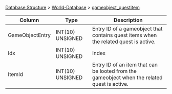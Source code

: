 [Database Structure](Database-Structure) > [World-Database](World-Database) > [gameobject_questitem](gameobject_questitem)

Column | Type | Description
--- | --- | ---
GameObjectEntry | INT(10) UNSIGNED | Entry ID of a gameobject that contains quest items when the related quest is active.
Idx | INT(10) UNSIGNED | Index
ItemId | INT(10) UNSIGNED | Entry ID of an item that can be looted from the gameobject when the related quest is active.
